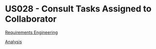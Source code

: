 # US028 - Consult Tasks Assigned to Collaborator

[Requirements Engineering](01.requirements-engineering/Readme.md)

[Analysis](02.analysis/Readme.md)